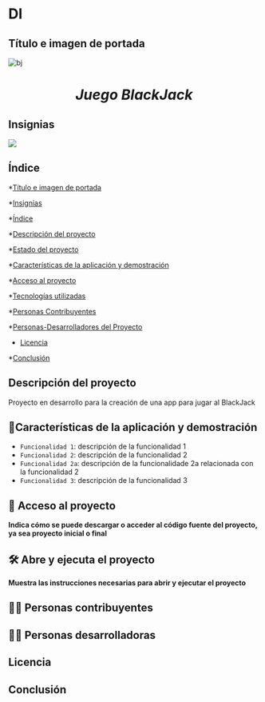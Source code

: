 # DI

## Título e imagen de portada
![bj](https://github.com/user-attachments/assets/d3c254d6-82cb-4394-b500-6bef213f4362)
<h1 align="center"> <em> Juego BlackJack </em> </h1>

## Insignias

<p align="left">
   <img src="https://img.shields.io/badge/STATUS-EN%20DESAROLLO-green">
   </p>

## Índice

*[Título e imagen de portada](#Título-e-imagen-de-portada)

*[Insignias](#insignias)

*[Índice](#índice)

*[Descripción del proyecto](#descripción-del-proyecto)

*[Estado del proyecto](#Estado-del-proyecto)

*[Características de la aplicación y demostración](#Características-de-la-aplicación-y-demostración)

*[Acceso al proyecto](#acceso-proyecto)

*[Tecnologías utilizadas](#tecnologías-utilizadas)

*[Personas Contribuyentes](#personas-contribuyentes)

*[Personas-Desarrolladores del Proyecto](#personas-desarrolladores)

* [Licencia](#licencia)

*[Conclusión](#conclusión)
   
## Descripción del proyecto 

<p align="justify">
Proyecto en desarrollo para la creación de una app para jugar al BlackJack
</p>

## :hammer:Características de la aplicación y demostración

- `Funcionalidad 1`: descripción de la funcionalidad 1
- `Funcionalidad 2`: descripción de la funcionalidad 2
- `Funcionalidad 2a`: descripción de la funcionalidade 2a relacionada con la funcionalidad 2
- `Funcionalidad 3`: descripción de la funcionalidad 3

## 📁 Acceso al proyecto

**Indica cómo se puede descargar o acceder al código fuente del proyecto, ya sea proyecto inicial o final**

## 🛠️ Abre y ejecuta el proyecto

**Muestra las instrucciones necesarias para abrir y ejecutar el proyecto**

## 👩‍💻 Personas contribuyentes

## 👩‍💻 Personas desarrolladoras

## Licencia

## Conclusión

